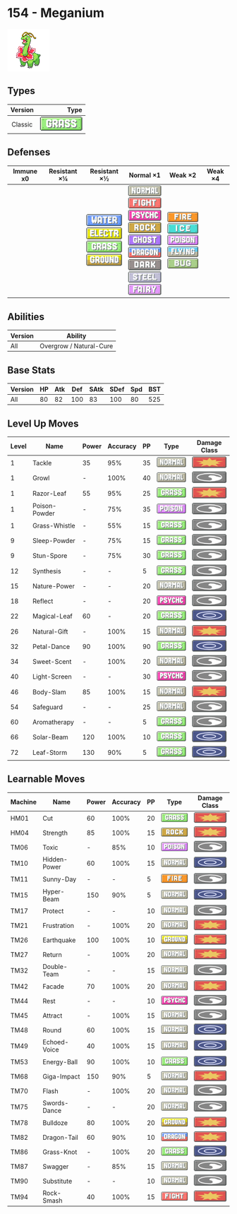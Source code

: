 # 154 - Meganium

![meganium](../img/pokemon/154.png)

## Types

| Version | Type                             |
| :-----: | -------------------------------: |
| Classic | ![grass](../img/types/grass.png) |

## Defenses

| Immune x0 | Resistant ×¼ | Resistant ×½                                                                                                                                            | Normal ×1                                                                                                                                                                                                                                                                                                                                          | Weak ×2                                                                                                                                                                        | Weak ×4 |
| --------- | ------------ | ------------------------------------------------------------------------------------------------------------------------------------------------------- | -------------------------------------------------------------------------------------------------------------------------------------------------------------------------------------------------------------------------------------------------------------------------------------------------------------------------------------------------- | ------------------------------------------------------------------------------------------------------------------------------------------------------------------------------ | ------- |
|           |              | ![water](../img/types/water.png)<br/>![electric](../img/types/electric.png)<br/>![grass](../img/types/grass.png)<br/>![ground](../img/types/ground.png) | ![normal](../img/types/normal.png)<br/>![fighting](../img/types/fighting.png)<br/>![psychic](../img/types/psychic.png)<br/>![rock](../img/types/rock.png)<br/>![ghost](../img/types/ghost.png)<br/>![dragon](../img/types/dragon.png)<br/>![dark](../img/types/dark.png)<br/>![steel](../img/types/steel.png)<br/>![fairy](../img/types/fairy.png) | ![fire](../img/types/fire.png)<br/>![ice](../img/types/ice.png)<br/>![poison](../img/types/poison.png)<br/>![flying](../img/types/flying.png)<br/>![bug](../img/types/bug.png) |         |

## Abilities

| Version | Ability                 |
| ------- | ----------------------- |
| All     | Overgrow / Natural-Cure |

## Base Stats

| Version | HP | Atk | Def | SAtk | SDef | Spd | BST |
| ------- | -- | --- | --- | ---- | ---- | --- | --- |
| All     | 80 | 82  | 100 | 83   | 100  | 80  | 525 |

## Level Up Moves

| Level | Name          | Power | Accuracy | PP | Type                                 | Damage Class                           |
| ----- | ------------- | ----- | -------- | -- | ------------------------------------ | -------------------------------------- |
| 1     | Tackle        | 35    | 95%      | 35 | ![normal](../img/types/normal.png)   | ![physical](../img/types/physical.png) |
| 1     | Growl         | -     | 100%     | 40 | ![normal](../img/types/normal.png)   | ![status](../img/types/status.png)     |
| 1     | Razor-Leaf    | 55    | 95%      | 25 | ![grass](../img/types/grass.png)     | ![physical](../img/types/physical.png) |
| 1     | Poison-Powder | -     | 75%      | 35 | ![poison](../img/types/poison.png)   | ![status](../img/types/status.png)     |
| 1     | Grass-Whistle | -     | 55%      | 15 | ![grass](../img/types/grass.png)     | ![status](../img/types/status.png)     |
| 9     | Sleep-Powder  | -     | 75%      | 15 | ![grass](../img/types/grass.png)     | ![status](../img/types/status.png)     |
| 9     | Stun-Spore    | -     | 75%      | 30 | ![grass](../img/types/grass.png)     | ![status](../img/types/status.png)     |
| 12    | Synthesis     | -     | -        | 5  | ![grass](../img/types/grass.png)     | ![status](../img/types/status.png)     |
| 15    | Nature-Power  | -     | -        | 20 | ![normal](../img/types/normal.png)   | ![status](../img/types/status.png)     |
| 18    | Reflect       | -     | -        | 20 | ![psychic](../img/types/psychic.png) | ![status](../img/types/status.png)     |
| 22    | Magical-Leaf  | 60    | -        | 20 | ![grass](../img/types/grass.png)     | ![special](../img/types/special.png)   |
| 26    | Natural-Gift  | -     | 100%     | 15 | ![normal](../img/types/normal.png)   | ![physical](../img/types/physical.png) |
| 32    | Petal-Dance   | 90    | 100%     | 90 | ![grass](../img/types/grass.png)     | ![special](../img/types/special.png)   |
| 34    | Sweet-Scent   | -     | 100%     | 20 | ![normal](../img/types/normal.png)   | ![status](../img/types/status.png)     |
| 40    | Light-Screen  | -     | -        | 30 | ![psychic](../img/types/psychic.png) | ![status](../img/types/status.png)     |
| 46    | Body-Slam     | 85    | 100%     | 15 | ![normal](../img/types/normal.png)   | ![physical](../img/types/physical.png) |
| 54    | Safeguard     | -     | -        | 25 | ![normal](../img/types/normal.png)   | ![status](../img/types/status.png)     |
| 60    | Aromatherapy  | -     | -        | 5  | ![grass](../img/types/grass.png)     | ![status](../img/types/status.png)     |
| 66    | Solar-Beam    | 120   | 100%     | 10 | ![grass](../img/types/grass.png)     | ![special](../img/types/special.png)   |
| 72    | Leaf-Storm    | 130   | 90%      | 5  | ![grass](../img/types/grass.png)     | ![special](../img/types/special.png)   |

## Learnable Moves

| Machine | Name         | Power | Accuracy | PP | Type                                   | Damage Class                           |
| ------- | ------------ | ----- | -------- | -- | -------------------------------------- | -------------------------------------- |
| HM01    | Cut          | 60    | 100%     | 20 | ![grass](../img/types/grass.png)       | ![physical](../img/types/physical.png) |
| HM04    | Strength     | 85    | 100%     | 15 | ![rock](../img/types/rock.png)         | ![physical](../img/types/physical.png) |
| TM06    | Toxic        | -     | 85%      | 10 | ![poison](../img/types/poison.png)     | ![status](../img/types/status.png)     |
| TM10    | Hidden-Power | 60    | 100%     | 15 | ![normal](../img/types/normal.png)     | ![special](../img/types/special.png)   |
| TM11    | Sunny-Day    | -     | -        | 5  | ![fire](../img/types/fire.png)         | ![status](../img/types/status.png)     |
| TM15    | Hyper-Beam   | 150   | 90%      | 5  | ![normal](../img/types/normal.png)     | ![special](../img/types/special.png)   |
| TM17    | Protect      | -     | -        | 10 | ![normal](../img/types/normal.png)     | ![status](../img/types/status.png)     |
| TM21    | Frustration  | -     | 100%     | 20 | ![normal](../img/types/normal.png)     | ![physical](../img/types/physical.png) |
| TM26    | Earthquake   | 100   | 100%     | 10 | ![ground](../img/types/ground.png)     | ![physical](../img/types/physical.png) |
| TM27    | Return       | -     | 100%     | 20 | ![normal](../img/types/normal.png)     | ![physical](../img/types/physical.png) |
| TM32    | Double-Team  | -     | -        | 15 | ![normal](../img/types/normal.png)     | ![status](../img/types/status.png)     |
| TM42    | Facade       | 70    | 100%     | 20 | ![normal](../img/types/normal.png)     | ![physical](../img/types/physical.png) |
| TM44    | Rest         | -     | -        | 10 | ![psychic](../img/types/psychic.png)   | ![status](../img/types/status.png)     |
| TM45    | Attract      | -     | 100%     | 15 | ![normal](../img/types/normal.png)     | ![status](../img/types/status.png)     |
| TM48    | Round        | 60    | 100%     | 15 | ![normal](../img/types/normal.png)     | ![special](../img/types/special.png)   |
| TM49    | Echoed-Voice | 40    | 100%     | 15 | ![normal](../img/types/normal.png)     | ![special](../img/types/special.png)   |
| TM53    | Energy-Ball  | 90    | 100%     | 10 | ![grass](../img/types/grass.png)       | ![special](../img/types/special.png)   |
| TM68    | Giga-Impact  | 150   | 90%      | 5  | ![normal](../img/types/normal.png)     | ![physical](../img/types/physical.png) |
| TM70    | Flash        | -     | 100%     | 20 | ![normal](../img/types/normal.png)     | ![status](../img/types/status.png)     |
| TM75    | Swords-Dance | -     | -        | 20 | ![normal](../img/types/normal.png)     | ![status](../img/types/status.png)     |
| TM78    | Bulldoze     | 80    | 100%     | 20 | ![ground](../img/types/ground.png)     | ![physical](../img/types/physical.png) |
| TM82    | Dragon-Tail  | 60    | 90%      | 10 | ![dragon](../img/types/dragon.png)     | ![physical](../img/types/physical.png) |
| TM86    | Grass-Knot   | -     | 100%     | 20 | ![grass](../img/types/grass.png)       | ![special](../img/types/special.png)   |
| TM87    | Swagger      | -     | 85%      | 15 | ![normal](../img/types/normal.png)     | ![status](../img/types/status.png)     |
| TM90    | Substitute   | -     | -        | 10 | ![normal](../img/types/normal.png)     | ![status](../img/types/status.png)     |
| TM94    | Rock-Smash   | 40    | 100%     | 15 | ![fighting](../img/types/fighting.png) | ![physical](../img/types/physical.png) |
